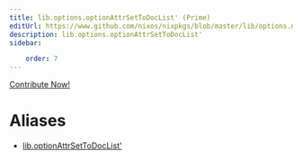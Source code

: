 ```yaml
---
title: lib.options.optionAttrSetToDocList' (Prime)
editUrl: https://www.github.com/nixos/nixpkgs/blob/master/lib/options.nix#L308C29
description: lib.options.optionAttrSetToDocList'
sidebar:

    order: 7
---
```


<a href="https://www.github.com/nixos/nixpkgs/blob/master/lib/options.nix#L308C29">Contribute Now!</a>


# Aliases

- [lib.optionAttrSetToDocList'](./reference/lib/lib-optionAttrSetToDocList' (Prime))


